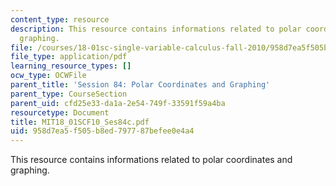 ```yaml
---
content_type: resource
description: This resource contains informations related to polar coordinates and
  graphing.
file: /courses/18-01sc-single-variable-calculus-fall-2010/958d7ea5f505b8ed797787befee0e4a4_MIT18_01SCF10_Ses84c.pdf
file_type: application/pdf
learning_resource_types: []
ocw_type: OCWFile
parent_title: 'Session 84: Polar Coordinates and Graphing'
parent_type: CourseSection
parent_uid: cfd25e33-da1a-2e54-749f-33591f59a4ba
resourcetype: Document
title: MIT18_01SCF10_Ses84c.pdf
uid: 958d7ea5-f505-b8ed-7977-87befee0e4a4
---
```

This resource contains informations related to polar coordinates and graphing.

